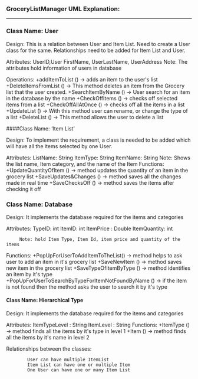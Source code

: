 ### GroceryListManager UML Explanation:

------------
### Class Name: User 
Design: This is a relation between User and Item List. Need to create a User class for the same. Relationships need to be added for Item List and User.

Attributes: UserID,User FirstName, UserLastName, UserAddress 
        Note: The attributes hold information of users in database 

Operations:
          +addItemToList () →  adds an item to the user's list
          +DeleteItemsFromList () →  This method deletes an item from the Grocery list that the user created.
          +SearchItemByName () → User search for an item in the database by the name
          +CheckOffItems () →  checks off selected items from a list
          +CheckOffAllAtOnce () →  checks off all the items in a list
          +UpdateList () → With this method user can rename, or change the type of a list
          +DeleteList () → This method allows the user to delete  a list


####Class Name: ‘Item List’

Design: To implement the requirement, a class is needed to be added which will have all the items selected by one User.

Attributes: ListName: String 
            ItemType: String 
            ItemName: String
         Note: Shows the list name, Item category, and the name of the Item 
Functions:
         +UpdateQuantityOfItem () →  method updates the quantity of an item in the grocery list
         +SaveUpdates&Changes () →  method saves all the changes made in real time
         +SaveChecksOff () →  method saves the items after checking it off


### Class Name: Database

Design: It implements the database required for the items and categories

Attributes: TypeID: int 
            ItemID: int 
            ItemPrice : Double 
            ItemQuantity: int

         Note: hold Item Type, Item Id, item price and quantity of the items 
Functions:
        +PopUpForUserToAddItemToTheList() → method helps to ask user to add an item in it's grocery list
        +SaveNewItem () → method saves new item in the grocery list 
        +SaveTypeOfItemByType () → method identifies an item by it's type
        +PopUpForUserToSearchByTypeForItemNotFoundByName () → if the item is not found then the method asks the user to search it by it's type



#### Class Name: Hierarchical Type

Design: It implements the database required for the items and categories

Attributes: ItemTypeLevel : String 
            ItemLevel : String
Functions:
           +ItemType () →  method finds all the items by it's type in level 1
           +Item () →  method finds all the items by it's name in level 2



Relationships between the classes:

            User can have multiple ItemList
            Item List can have one or multiple Item
            One User can have one or many Item List 
